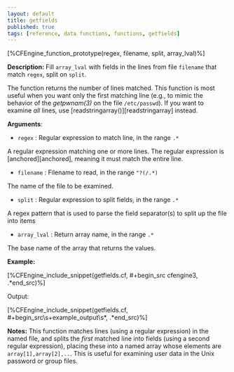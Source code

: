 ```yaml
---
layout: default
title: getfields
published: true
tags: [reference, data functions, functions, getfields]
---
```


[%CFEngine_function_prototype(regex, filename, split, array_lval)%]

**Description:** Fill `array_lval` with fields in the lines from file `filename` that match `regex`, split on `split`.

The function returns the number of lines matched. This function is most
useful when you want only the first matching line (e.g., to mimic the
behavior of the *getpwnam(3)* on the file `/etc/passwd`). If you want to
examine *all* lines, use [readstringarray()][readstringarray] instead.

**Arguments**:

* `regex` : Regular expression to match line, in the range `.*`

A regular expression matching one or more lines. The regular expression
is [anchored][anchored], meaning it must match the entire line.

* `filename` : Filename to read, in the range `"?(/.*)`

The name of the file to be examined.

* `split` : Regular expression to split fields, in the range `.*`

A regex pattern that is used to parse the field separator(s) to split up
the file into items

* `array_lval` : Return array name, in the range `.*`

The base name of the array that returns the values.

**Example:**

[%CFEngine_include_snippet(getfields.cf, #\+begin_src cfengine3, .*end_src)%]

Output:

[%CFEngine_include_snippet(getfields.cf, #\+begin_src\s+example_output\s*, .*end_src)%]

**Notes:**
This function matches lines (using a regular expression) in the named
file, and splits the *first* matched line into fields (using a second
regular expression), placing these into a named array whose elements are
`array[1],array[2],..`. This is useful for examining user data in the
Unix password or group files.
